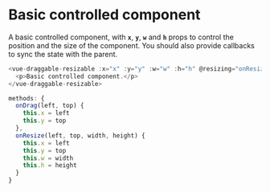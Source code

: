 # Basic controlled component

A basic controlled component, with <b>`x`</b>, <b>`y`</b>, <b>`w`</b> and <b>`h`</b> props to control the position and the size of the component. You should also
provide callbacks to sync the state with the parent.

~~~js
<vue-draggable-resizable :x="x" :y="y" :w="w" :h="h" @resizing="onResize" @dragging="onDrag">
  <p>Basic controlled component.</p>
</vue-draggable-resizable>

methods: {
  onDrag(left, top) {
    this.x = left
    this.y = top
  },
  onResize(left, top, width, height) {
    this.x = left
    this.y = top
    this.w = width
    this.h = height
  }
}
~~~

